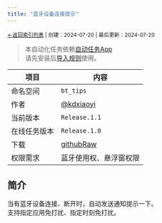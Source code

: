 ```yaml
---
title: "蓝牙设备连接提示"
---
```


<small><a href="../../">←返回索引列表</a> 
| 创建：2024-07-20 | 最后更新：2024-07-20</small><br>
> 本自动化任务依赖[自动任务App](//kdxhub.github.io/autotasklist/about_at)<br>请先安装后[导入规则](//kdxhub.github.io/autotasklist/about_import)使用。

| 项目 | 内容 |
|-|-|
| 命名空间 | ``bt_tips`` |
| 作者 | [@kdxiaoyi](//kdx233.github.io/) |
| 当前版本 | ``Release.1.1`` |
| 在线任务版本 | ``Release.1.0`` |
| 下载 | [githubRaw](./蓝牙设备连接提示.xtsk) |
| 权限需求 | 蓝牙使用权、悬浮窗权限 |

## 简介
当有蓝牙设备连接、断开时，自动发送通知提示一下。<br>
支持指定应用免打扰、指定时刻免打扰。

<script src="https://rs.kdxiaoyi.top/res/scripts/js/sober.min.js"></script><script src="https://kdxiaoyi.top/autotasklist/res/pmd-reRender.min.js"></script>